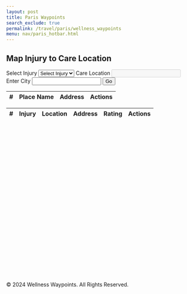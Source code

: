 ```yaml
---
layout: post
title: Paris Waypoints
search_exclude: true
permalink: /travel/paris/wellness_waypoints
menu: nav/paris_hotbar.html
---
```


<head>
  <link rel="stylesheet" href="../../assets/css/travel/waypoints.css" />
</head>

<div class="form-container">
    <h2>Map Injury to Care Location</h2>
    <form id="selectionForm">
        <label for="injury">Select Injury</label>
        <select id="injury" name="injury" required>
            <option value="">Select Injury</option>
        </select>
        <label for="location">Care Location</label>
        <input id="location" name="location" type="text" disabled />
        <label for="place">Enter City</label>
        <input id="place" name="place" type="text" />
        <button id="goButton">Go</button>
    </form>
</div>
<div id="search-results">
    <table id="resultsTable" class="compact-table">
        <thead>
            <tr>
                <th>#</th>
                <th>Place Name</th>
                <th>Address</th>
                <th>Actions</th>
            </tr>
        </thead>
        <tbody>
        </tbody>
    </table>
</div>
<div id="carecenter-results">
    <table id="carecenterTable" class="compact-table">
        <thead>
            <tr>
                <th>#</th>
                <th>Injury</th>
                <th>Location</th>
                <th>Address</th>
                <th>Rating</th>
                <th>Actions</th>
            </tr>
        </thead>
        <tbody>
        </tbody>
    </table>
</div>
<!-- Map Section -->
<div id="map" style="height: 400px; margin-top: 20px; border-radius: 10px;"></div>

<!-- Footer Section -->
<footer class="footer">
    <p>&copy; 2024 Wellness Waypoints. All Rights Reserved.</p>
</footer>

<link rel="stylesheet" href="https://unpkg.com/leaflet@1.9.4/dist/leaflet.css" />
<script src="https://unpkg.com/leaflet@1.9.4/dist/leaflet.js"></script>

  <script>
      // JavaScript collection of injury and location data
      const data = [
          { _injury: "Fractures", _location: "Hospital" },
          { _injury: "Broken Bones", _location: "Hospital" },
          { _injury: "Severe Bleeding", _location: "Hospital" },
          { _injury: "Head Injuries", _location: "Hospital" },
          { _injury: "Concussions", _location: "Hospital" },
          { _injury: "Heart Attack", _location: "Hospital" },
          { _injury: "Stroke", _location: "Hospital" },
          { _injury: "Appendicitis", _location: "Hospital" },
          { _injury: "Dehydration", _location: "Hospital" },
          { _injury: "Heatstroke", _location: "Hospital" },
          { _injury: "Allergic Reaction", _location: "Hospital" },
          { _injury: "Burns", _location: "Hospital" },
          { _injury: "Respiratory Issues", _location: "Hospital" },
          { _injury: "Infections", _location: "Hospital" },
          { _injury: "Snake Bite", _location: "Hospital" },
          { _injury: "Animal Bite", _location: "Hospital" },
          { _injury: "Minor Cuts", _location: "Pharmacy" },
          { _injury: "Motion Sickness", _location: "Pharmacy" },
          { _injury: "Mild Allergies", _location: "Pharmacy" },
          { _injury: "Upset Stomach", _location: "Pharmacy" },
          { _injury: "Diarrhea", _location: "Pharmacy" },
          { _injury: "Pain", _location: "Pharmacy" },
          { _injury: "Headaches", _location: "Pharmacy" },
          { _injury: "Coughs", _location: "Pharmacy" },
          { _injury: "Colds", _location: "Pharmacy" },
          { _injury: "Insect Bites", _location: "Pharmacy" },
          { _injury: "Stings", _location: "Pharmacy" },
          { _injury: "Sunburn", _location: "Pharmacy" },
          { _injury: "Blisters", _location: "Pharmacy" },
          { _injury: "Skin Irritation", _location: "Pharmacy" },
          { _injury: "Menstrual Pain", _location: "Pharmacy" },
          { _injury: "Muscle Strains", _location: "Recovery" },
          { _injury: "Sprains", _location: "Recovery" },
          { _injury: "Back Pain", _location: "Recovery" },
          { _injury: "Neck Pain", _location: "Recovery" },
          { _injury: "Post-Surgery Recovery", _location: "Recovery" },
          { _injury: "Joint Injuries", _location: "Recovery" },
          { _injury: "Exhaustion", _location: "Recovery" },
          { _injury: "Chronic Fatigue", _location: "Recovery" },
          { _injury: "Mental Health", _location: "Recovery" },
          { _injury: "Substance Overuse", _location: "Recovery" },
          { _injury: "Addiction", _location: "Recovery" },
          { _injury: "Rehabilitation", _location: "Recovery" },
          { _injury: "Mobility Issues", _location: "Recovery" }
      ];

      // Populate the dropdown
      const injurySelect = document.getElementById("injury");
      data.forEach(item => {
          const option = document.createElement("option");
          option.value = item._injury;
          option.textContent = item._injury;
          injurySelect.appendChild(option);
      });

      // Handle dropdown change event
      injurySelect.addEventListener("change", function () {
          const selectedInjury = this.value;
          const selectedData = data.find(item => item._injury === selectedInjury);

          const locationInput = document.getElementById("location");
          if (selectedData) {
              locationInput.value = selectedData._location;
          } else {
              locationInput.value = ""; // Clear the location if no match
          }
      });
      
  </script>

<script src="https://unpkg.com/leaflet@1.9.4/dist/leaflet.js"></script>

<script type="module">
    var currentUserID = 4;

  import {
    pythonURI,
    fetchOptions,
  } from "{{ site.baseurl }}/assets/js/api/config.js";

  let map;

  document.addEventListener("DOMContentLoaded", () => {
    // Initialize the map
    map = L.map("map").setView([48.8566, 2.3522], 12); // Default to Paris
    L.tileLayer("https://{s}.tile.openstreetmap.org/{z}/{x}/{y}.png", {
      maxZoom: 18,
      attribution: "© OpenStreetMap contributors",
    }).addTo(map);

    getCareCenterData(currentUserID);

    const goButton = document.getElementById("goButton");
    goButton.addEventListener("click", (event) => {
      event.preventDefault(); // Prevent the form from submitting
      FindLocations();
    });
  });

  async function FindLocations() {
    const location = document
      .getElementById("location")
      .value.trim()
      .replace(/\s+/g, "+");
    const place = document
      .getElementById("place")
      .value.trim()
      .replace(/\s+/g, "+");

    if (!place) {
      alert("Please enter a valid city.");
      return;
    }

    const url = `https://nominatim.openstreetmap.org/search?q=${location}+in+${place}&format=json&addressdetails=1&limit=10`;

    try {
      const response = await fetch(url, {
        headers: {
          "User-Agent": "MyWaypointApp/1.0 (contact@example.com)",
        },
      });

      if (!response.ok) {
        console.error(`HTTP Error: ${response.status}`);
        alert(`Failed to fetch data. Status: ${response.status}`);
        return;
      }

      const data = await response.json();

      // Clear previous results and markers
      const resultsTableBody = document.querySelector("#resultsTable tbody");
      resultsTableBody.innerHTML = ""; // Reset table content
      map.eachLayer((layer) => {
        if (layer instanceof L.Marker) {
          map.removeLayer(layer);
        }
      });

      if (data.length === 0) {
        const noResultsRow = document.createElement("tr");
        noResultsRow.innerHTML = `<td colspan="4">No locations found. Try a different query.</td>`;
        resultsTableBody.appendChild(noResultsRow);
        return;
      }

data.forEach((place, index) => {
  // Add table row
  const row = document.createElement("tr");
  row.innerHTML = `
    <td>${index + 1}</td>
    <td>${place.display_name.split(",")[0]}</td>
    <td>${place.display_name}</td>
    <td>
      <button class="like-button" data-title="${place.display_name}">Check In</button>
    </td>
  `;
  resultsTableBody.appendChild(row);

  // Add marker to the map
  const marker = L.marker([place.lat, place.lon]).addTo(map);
  marker.bindPopup(`<b>${place.display_name}</b>`);
});

// Add event listeners for like buttons
document.querySelectorAll(".like-button").forEach((button) => {
  button.addEventListener("click", () => {
    if (button.textContent === "Check In"){
        const title = button.getAttribute("data-title");
        checkinCareLocation(title);
        button.textContent = "Checked In"; // Update button icon
    }
  });
});


      // Adjust map view to fit all markers
      const markers = data.map((place) => [place.lat, place.lon]);
      const bounds = L.latLngBounds(markers);
      map.fitBounds(bounds);
    } catch (error) {
      console.error("Error fetching data:", error);
      alert("An error occurred while fetching data. Please try again later.");
    }
  }

  function checkinCareLocation(title) {
    const location = document
      .getElementById("location")
      .value.trim();
    const place = document
      .getElementById("place")
      .value.trim();
    const injury = document
      .getElementById("injury")
      .value.trim();

    postCareCenterData(injury, location, title);

    alert(`Checked in for:${injury} to ${location} \nlocated in city:${place} \nat address:${title}`);   
    console.log(`Checked in for:${injury} to ${location} \nlocated in city:${place} \nat address:${title}`);

    getCareCenterData(currentUserID);

  }

  function checkoutCareLocation(waypointID) {
    deleteCareCenterData(waypointID);
 
    const location = document
      .getElementById("location")
      .value.trim();
    const place = document
      .getElementById("place")
      .value.trim();
    const injury = document
      .getElementById("injury")
      .value.trim();

    console.log(`Discharged for:${injury} from ${location} \nlocated in city:${place}`);
    alert(`Discharged for:${injury} from ${location} \nlocated in city:${place}`);
    
    getCareCenterData(currentUserID);

  }

  function updateRating(waypointId, rating) {

    updateCareCenterData(waypointId, rating);
    alert(`Rating changed to: ${rating}`);
    getCareCenterData(currentUserID);

  }



  async function postCareCenterData(injury, location, address) {

    const postData = {
        injury: injury,
        location: location,
        address: address
    };

  try {
        const response = await fetch(`${pythonURI}/api/waypoints`, {
        ...fetchOptions,
        method: 'POST',
        body: JSON.stringify(postData)
        });

        if (!response.ok) {
        throw new Error(`HTTP error! Status: ${response.status}`);
        }

        const data = await response.json();

        if (typeof data === "object") {
            currentUserID = data.user_id;
        }

      }catch (error) {
        console.error("Error posting data:", error);
      }
  }

async function getCareCenterData(currentUserID) {
    try {
        const response = await fetch(`${pythonURI}/api/waypoints?user_id=${currentUserID}`, {
            ...fetchOptions,
            method: 'GET',
        });

        if (!response.ok) {
            throw new Error(`HTTP error! Status: ${response.status}`);
        }

        const data = await response.json();

        const carecenterTable = document.querySelector("#carecenterTable tbody");
        carecenterTable.innerHTML = ""; // Clear previous entries

        if (data.length === 0) {
            const noResultsRow = document.createElement("tr");
            noResultsRow.innerHTML = `<td colspan="6">No care center check-ins available.</td>`;
            carecenterTable.appendChild(noResultsRow);
            return;
        }

        data.forEach((waypoint, index) => {
            const row = document.createElement("tr");
            row.innerHTML = `
                <td>${index + 1}</td>
                <td>${waypoint.injury}</td>
                <td>${waypoint.location}</td>
                <td>${waypoint.address}</td>
                <td>
                    <div class="ratings">
                        ${[1, 2, 3, 4, 5]
                            .map(
                                (rating) => `
                                    <span 
                                        class="rating-star 
                                            ${rating <= waypoint.rating ? (rating <= 2 ? "red" : rating <= 4 ? "yellow" : "green") : ""}
                                            ${rating <= waypoint.rating ? "active" : ""}" 
                                        data-rating="${rating}" 
                                        data-waypointid="${waypoint.id}">
                                        &#9733;
                                    </span>
                                `
                            )
                            .join("")}
                    </div>
                </td>
                <td>
                    <button class="checkout-button" data-waypointid="${waypoint.id}">Check Out</button>
                </td>
            `;
            carecenterTable.appendChild(row);
        });

        // Add event listeners to "Check Out" buttons
        document.querySelectorAll(".checkout-button").forEach((button) => {
            button.addEventListener("click", () => {
                const waypointId = button.getAttribute("data-waypointid");
                checkoutCareLocation(waypointId);
            });
        });

        // Add event listeners to rating stars
        document.querySelectorAll(".rating-star").forEach((star) => {
            star.addEventListener("click", async (event) => {
                const selectedRating = event.target.getAttribute("data-rating");
                const waypointId = event.target.getAttribute("data-waypointid");
                updateRating(waypointId, selectedRating);
            });
        });
    } catch (error) {
        console.error("Error fetching care center data:", error);
    }
}

async function updateCareCenterData(waypointId, rating) {
    try {
        const response = await fetch(`${pythonURI}/api/waypoints`, {
            ...fetchOptions,
            method: 'PUT',
            headers: {
                'Content-Type': 'application/json',
            },
            body: JSON.stringify({ rating: parseInt(rating), waypoint_id: parseInt(waypointId) })
        });

        if (!response.ok) {
            throw new Error(`HTTP error! Status: ${response.status}`);
        }

        console.log(`Rating updated for waypoint ID ${waypointId} to ${rating} stars.`);
    } catch (error) {
        console.error("Error updating rating:", error.message);
    }
}


async function deleteCareCenterData(waypointId) {
    try {
        const response = await fetch(`${pythonURI}/api/waypoints?waypoint_id=${waypointId}`, {
            ...fetchOptions,
            method: 'DELETE'
        });

        if (!response.ok) {
            throw new Error(`HTTP error! Status: ${response.status}`);
        }

        console.log(`Waypoint ID ${waypointId} deleted successfully.`);
        getCareCenterData(currentUserID);

    } catch (error) {
        console.error("Error deleting care center data:", error.message);
    }
}


</script>
